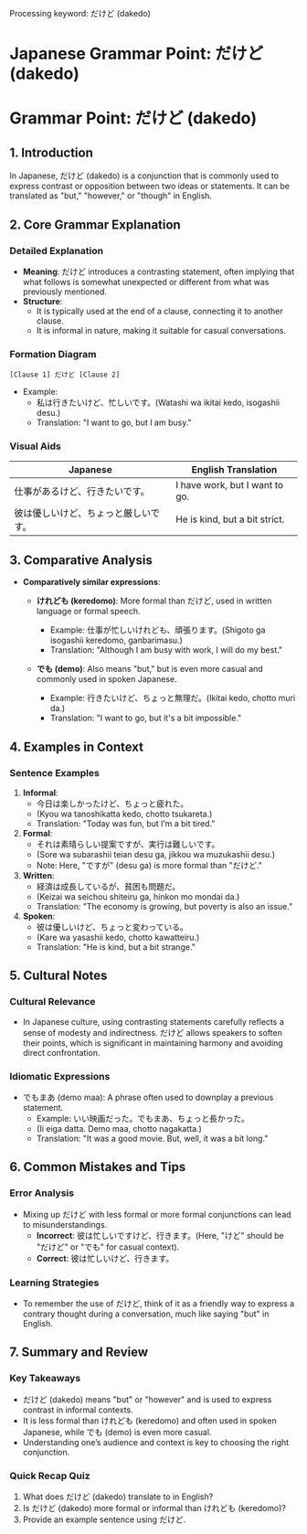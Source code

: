 Processing keyword: だけど (dakedo)
# Japanese Grammar Point: だけど (dakedo)
# Grammar Point: だけど (dakedo)
## 1. Introduction
In Japanese, だけど (dakedo) is a conjunction that is commonly used to express contrast or opposition between two ideas or statements. It can be translated as "but," "however," or "though" in English.
## 2. Core Grammar Explanation
### Detailed Explanation
- **Meaning**: だけど introduces a contrasting statement, often implying that what follows is somewhat unexpected or different from what was previously mentioned.
- **Structure**: 
  - It is typically used at the end of a clause, connecting it to another clause.
  - It is informal in nature, making it suitable for casual conversations.
### Formation Diagram
```plaintext
[Clause 1] だけど [Clause 2]
```
- Example: 
  - 私は行きたいけど、忙しいです。(Watashi wa ikitai kedo, isogashii desu.)
  - Translation: "I want to go, but I am busy."
### Visual Aids
| Japanese   | English Translation         |
|------------|-----------------------------|
| 仕事があるけど、行きたいです。 | I have work, but I want to go. |
| 彼は優しいけど、ちょっと厳しいです。 | He is kind, but a bit strict.  |
## 3. Comparative Analysis
- **Comparatively similar expressions**:
  - **けれども (keredomo)**: More formal than だけど, used in written language or formal speech.
    - Example: 仕事が忙しいけれども、頑張ります。(Shigoto ga isogashii keredomo, ganbarimasu.) 
    - Translation: "Although I am busy with work, I will do my best."
    
  - **でも (demo)**: Also means "but," but is even more casual and commonly used in spoken Japanese.
    - Example: 行きたいけど、ちょっと無理だ。(Ikitai kedo, chotto muri da.)
    - Translation: "I want to go, but it's a bit impossible."
## 4. Examples in Context
### Sentence Examples
1. **Informal**:
   - 今日は楽しかったけど、ちょっと疲れた。 
   - (Kyou wa tanoshikatta kedo, chotto tsukareta.)
   - Translation: "Today was fun, but I’m a bit tired."
2. **Formal**:
   - それは素晴らしい提案ですが、実行は難しいです。 
   - (Sore wa subarashii teian desu ga, jikkou wa muzukashii desu.)
   - Note: Here, "ですが" (desu ga) is more formal than "だけど."
3. **Written**:
   - 経済は成長しているが、貧困も問題だ。 
   - (Keizai wa seichou shiteiru ga, hinkon mo mondai da.)
   - Translation: "The economy is growing, but poverty is also an issue."
4. **Spoken**:
   - 彼は優しいけど、ちょっと変わっている。 
   - (Kare wa yasashii kedo, chotto kawatteiru.)
   - Translation: "He is kind, but a bit strange."
## 5. Cultural Notes
### Cultural Relevance
- In Japanese culture, using contrasting statements carefully reflects a sense of modesty and indirectness. だけど allows speakers to soften their points, which is significant in maintaining harmony and avoiding direct confrontation.
### Idiomatic Expressions
- でもまあ (demo maa): A phrase often used to downplay a previous statement.
  - Example: いい映画だった。でもまあ、ちょっと長かった。 
  - (Ii eiga datta. Demo maa, chotto nagakatta.)
  - Translation: "It was a good movie. But, well, it was a bit long."
## 6. Common Mistakes and Tips
### Error Analysis
- Mixing up だけど with less formal or more formal conjunctions can lead to misunderstandings.
  - **Incorrect**: 彼は忙しいですけど、行きます。(Here, "けど" should be "だけど" or "でも" for casual context). 
  - **Correct**: 彼は忙しいけど、行きます。
### Learning Strategies
- To remember the use of だけど, think of it as a friendly way to express a contrary thought during a conversation, much like saying "but" in English.
## 7. Summary and Review
### Key Takeaways
- だけど (dakedo) means "but" or "however" and is used to express contrast in informal contexts.
- It is less formal than けれども (keredomo) and often used in spoken Japanese, while でも (demo) is even more casual.
- Understanding one’s audience and context is key to choosing the right conjunction.
### Quick Recap Quiz
1. What does だけど (dakedo) translate to in English?
2. Is だけど (dakedo) more formal or informal than けれども (keredomo)?
3. Provide an example sentence using だけど.
